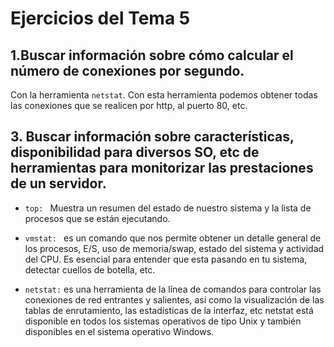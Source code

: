 # Ejercicios del Tema 5

## 1.Buscar información sobre cómo calcular el número de conexiones por segundo.

Con la herramienta `netstat`. Con esta herramienta podemos obtener todas las conexiones que se realicen por http, al puerto 80, etc.

## 3. Buscar información sobre características, disponibilidad para diversos SO, etc de herramientas para monitorizar las prestaciones de un servidor.

- `top: ` Muestra un resumen del estado de nuestro sistema y la lista de procesos que se están ejecutando. 

- `vmstat: ` es un comando que nos permite obtener un detalle general de los procesos, E/S, uso de memoria/swap, estado del sistema y actividad del CPU. Es esencial para entender que esta pasando en tu sistema, detectar cuellos de botella, etc.

- `netstat:` es una herramienta de la línea de comandos para controlar las conexiones de red entrantes y salientes, así como la visualización de las tablas de enrutamiento, las estadísticas de la interfaz, etc netstat está disponible en todos los sistemas operativos de tipo Unix y también disponibles en el sistema operativo Windows.